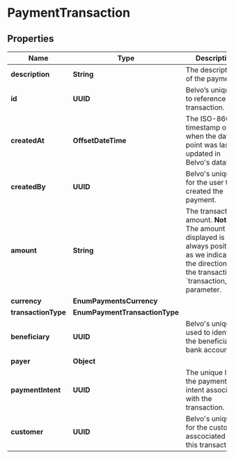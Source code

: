 

# PaymentTransaction


## Properties

| Name | Type | Description | Notes |
|------------ | ------------- | ------------- | -------------|
|**description** | **String** | The description of the payment.  |  |
|**id** | **UUID** | Belvo’s unique ID to reference the transaction. |  |
|**createdAt** | **OffsetDateTime** | The ISO-8601 timestamp of when the data point was last updated in Belvo&#39;s database. |  |
|**createdBy** | **UUID** | Belvo&#39;s unique ID for the user that created the payment. |  |
|**amount** | **String** | The transaction amount.   **Note**: The amount displayed is always positive as we indicate the direction of the transaction in &#x60;transaction_type&#x60; parameter.  |  |
|**currency** | **EnumPaymentsCurrency** |  |  |
|**transactionType** | **EnumPaymentTransactionType** |  |  |
|**beneficiary** | **UUID** | Belvo&#39;s unique ID used to identify the beneficiary&#39;s bank account. |  |
|**payer** | **Object** |  |  |
|**paymentIntent** | **UUID** | The unique ID of the payment intent associated with the transaction. |  [optional] |
|**customer** | **UUID** | Belvo&#39;s unique ID for the customer asscociated with this transaction. |  [optional] |



